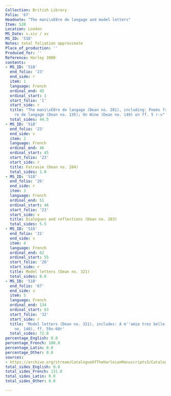 ```yaml
---
Collection: British Library
Folia: '67'
Headnote: "The mani\xE8re de langage and model letters"
Item: 520
Location: London
MS_Date: s.xiv / xv
MS_ID: '518'
Notes: total foliation approximate
Place_of_production: ''
Produced_for: ''
Reference: Harley 3988
contents:
- MS_ID: '518'
  end_folio: '23'
  end_side: r
  item: 1
  language: French
  ordinal_end: 45
  ordinal_start: 1
  start_folio: '1'
  start_side: r
  title: "The mani\xE8re de langage (Dean no. 281), including: Poems from mani\xE8\
    re de langage (Dean no. 135); On Wine (Dean no. 149) on ff. 5 r-v"
  total_sides: 44.5
- MS_ID: '518'
  end_folio: '23'
  end_side: v
  item: 2
  language: French
  ordinal_end: 46
  ordinal_start: 45
  start_folio: '23'
  start_side: r
  title: Fatrasie (Dean no. 284)
  total_sides: 1.0
- MS_ID: '518'
  end_folio: '26'
  end_side: r
  item: 3
  language: French
  ordinal_end: 51
  ordinal_start: 46
  start_folio: '23'
  start_side: v
  title: Dialogues and reflections (Dean no. 283)
  total_sides: 5.5
- MS_ID: '518'
  end_folio: '31'
  end_side: v
  item: 4
  language: French
  ordinal_end: 62
  ordinal_start: 55
  start_folio: '28'
  start_side: r
  title: Model letters (Dean no. 321)
  total_sides: 8.0
- MS_ID: '518'
  end_folio: '67'
  end_side: v
  item: 5
  language: French
  ordinal_end: 134
  ordinal_start: 63
  start_folio: '32'
  start_side: r
  title: 'Model letters (Dean no. 321), includes: A m''amie tres belle et chiere (Dean
    no. 140), ff. 59v-60r'
  total_sides: 72.0
percentage_English: 0.0
percentage_French: 100.0
percentage_Latin: 0.0
percentage_Other: 0.0
sources:
- https://archive.org/stream/CatalogueOfTheHarleianManuscripts3/Catalogue_of_the_Harleian_Manuscripts_3#page/n109/mode/2up
total_sides_English: 0.0
total_sides_French: 131.0
total_sides_Latin: 0.0
total_sides_Other: 0.0

---
```

